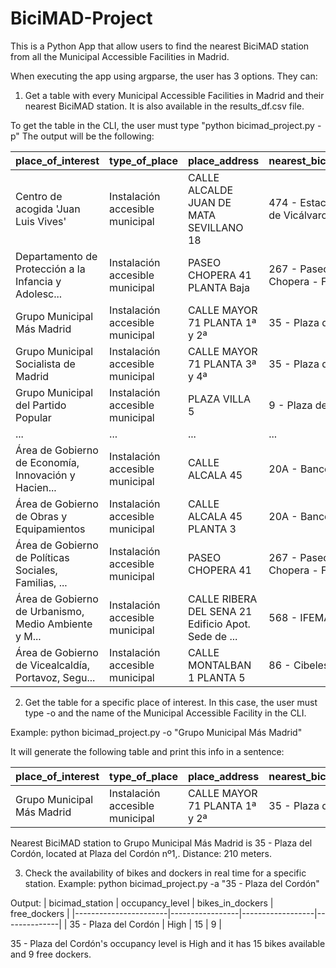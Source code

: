 # BiciMAD-Project
This is a Python App that allow users to find the nearest BiciMAD station from all the Municipal Accessible Facilities in Madrid.

When executing the app using argparse, the user has 3 options. They can:

1. Get a table with every Municipal Accessible Facilities in Madrid and their nearest BiciMAD station. It is also available in the results_df.csv file.

To get the table in the CLI, the user must type "python bicimad_project.py -p" The output will be the following:

| place_of_interest                                     | type_of_place                   | place_address                                         | nearest_bicimad_station                        | station_location                                        | distance    | total_bases |
|-------------------------------------------------------|---------------------------------|-------------------------------------------------------|-----------------------------------------------|---------------------------------------------------------|-------------|-------------|
| Centro de acogida 'Juan Luis Vives'                   | Instalación accesible municipal | CALLE ALCALDE JUAN DE MATA SEVILLANO 18               | 474 - Estación de tren de Vicálvaro          | Calle San Cipriano, 71 ,                                  | 1473 meters | 27          |
| Departamento de Protección a la Infancia y Adolesc... | Instalación accesible municipal | PASEO CHOPERA 41 PLANTA Baja                          | 267 - Paseo de la Chopera - Fernando Poo     | Paseo de la Chopera, 31 ,Comunidad de Madrid Espana,  | 197 meters  | 23          |
| Grupo Municipal Más Madrid                            | Instalación accesible municipal | CALLE MAYOR 71 PLANTA 1ª y 2ª                          | 35 - Plaza del Cordón                        | Plaza del Cordón nº1,                                    | 210 meters  | 24          |
| Grupo Municipal Socialista de Madrid                  | Instalación accesible municipal | CALLE MAYOR 71 PLANTA 3ª y 4ª                          | 35 - Plaza del Cordón                        | Plaza del Cordón nº1,                                    | 210 meters  | 24          |
| Grupo Municipal del Partido Popular                   | Instalación accesible municipal | PLAZA VILLA 5                                          | 9 - Plaza de San Miguel                      | Plaza de San Miguel nº 10,                                | 136 meters  | 24          |
| ...                                                   | ...                             | ...                                                   | ...                                           | ...                                                     | ...         | ...         |
| Área de Gobierno de Economía, Innovación y Hacien... | Instalación accesible municipal | CALLE ALCALA 45                                        | 20A - Banco de España                        | Calle Alcalá nº 48,                                      | 123 meters  | 27          |
| Área de Gobierno de Obras y Equipamientos             | Instalación accesible municipal | CALLE ALCALA 45 PLANTA 3                              | 20A - Banco de España                        | Calle Alcalá nº 48,                                      | 123 meters  | 27          |
| Área de Gobierno de Políticas Sociales, Familias, ... | Instalación accesible municipal | PASEO CHOPERA 41                                       | 267 - Paseo de la Chopera - Fernando Poo     | Paseo de la Chopera, 31 ,Comunidad de Madrid Espana,  | 197 meters  | 23          |
| Área de Gobierno de Urbanismo, Medio Ambiente y M... | Instalación accesible municipal | CALLE RIBERA DEL SENA 21 Edificio Apot. Sede de ...   | 568 - IFEMA A                                | Avenida del Partenón, 6 ,                                  | 192 meters  | 27          |
| Área de Gobierno de Vicealcaldía, Portavoz, Segu... | Instalación accesible municipal | CALLE MONTALBAN 1 PLANTA 5                             | 86 - Cibeles                                 | Paseo del Prado, 1B ,                                     | 145 meters  | 24          |


2. Get the table for a specific place of interest. In this case, the user must type -o and the name of the Municipal Accessible Facility in the CLI. 

Example: python bicimad_project.py -o "Grupo Municipal Más Madrid"

It will generate the following table and print this info in a sentence:  

| place_of_interest           | type_of_place                | place_address              | nearest_bicimad_station | station_location         | distance    | total_bases |
|-----------------------------|------------------------------|----------------------------|-------------------------|--------------------------|-------------|-------------|
| Grupo Municipal Más Madrid | Instalación accesible municipal | CALLE MAYOR 71 PLANTA 1ª y 2ª | 35 - Plaza del Cordón  | Plaza del Cordón nº1, | 210 meters  | 24          |

Nearest BiciMAD station to Grupo Municipal Más Madrid is 35 - Plaza del Cordón, located at Plaza del Cordón nº1,. Distance: 210 meters.

3. Check the availability of bikes and dockers in real time for a specific station.
Example: python bicimad_project.py -a "35 - Plaza del Cordón"

Output: 
| bicimad_station       | occupancy_level | bikes_in_dockers | free_dockers |
|-----------------------|-----------------|------------------|--------------|
| 35 - Plaza del Cordón | High            | 15               | 9            |

35 - Plaza del Cordón's occupancy level is High and it has 15 bikes available and 9 free dockers.
